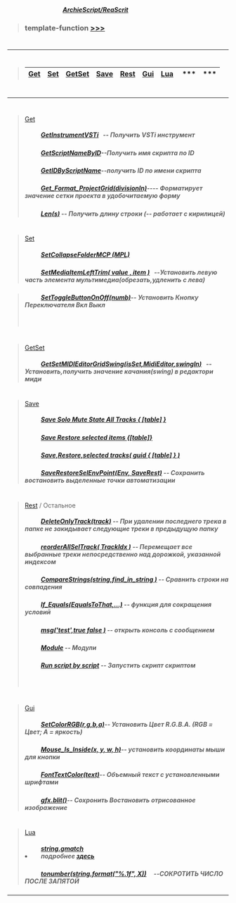##### &nbsp;&nbsp;&nbsp;&nbsp;&nbsp;&nbsp;&nbsp;&nbsp;&nbsp;&nbsp;&nbsp;&nbsp;&nbsp;&nbsp;&nbsp;&nbsp;&nbsp;&nbsp;&nbsp;&nbsp;&nbsp;&nbsp;&nbsp;&nbsp;&nbsp;&nbsp;&nbsp;&nbsp;&nbsp;&nbsp;&nbsp;&nbsp;&nbsp;&nbsp;&nbsp;&nbsp;&nbsp;&nbsp;&nbsp;&nbsp;&nbsp;&nbsp;&nbsp;&nbsp;&nbsp;&nbsp;&nbsp;&nbsp;&nbsp;&nbsp;&nbsp;&nbsp;&nbsp;&nbsp;&nbsp;&nbsp;&nbsp;&nbsp;&nbsp;&nbsp;&nbsp;&nbsp;&nbsp;&nbsp;&nbsp;&nbsp;&nbsp;&nbsp;&nbsp;&nbsp;&nbsp;&nbsp;&nbsp;&nbsp;&nbsp;&nbsp;&nbsp;&nbsp;&nbsp;&nbsp;&nbsp;&nbsp;&nbsp;&nbsp;&nbsp;&nbsp;&nbsp;&nbsp;&nbsp;&nbsp;&nbsp;&nbsp;&nbsp;&nbsp;&nbsp;&nbsp;&nbsp;&nbsp;&nbsp;&nbsp;&nbsp;&nbsp;&nbsp;&nbsp;&nbsp;&nbsp;&nbsp;&nbsp;&nbsp;&nbsp;&nbsp;&nbsp;&nbsp;&nbsp;&nbsp;&nbsp;&nbsp;&nbsp;&nbsp;&nbsp;&nbsp;&nbsp;&nbsp;&nbsp;&nbsp;&nbsp;&nbsp;&nbsp;&nbsp;&nbsp;&nbsp;&nbsp;&nbsp;&nbsp;&nbsp;&nbsp;&nbsp;&nbsp;&nbsp;&nbsp;&nbsp;&nbsp;&nbsp;&nbsp;&nbsp;&nbsp;&nbsp;&nbsp;&nbsp;&nbsp;&nbsp;&nbsp;&nbsp;&nbsp;&nbsp;&nbsp;&nbsp;&nbsp;&nbsp;&nbsp;&nbsp;&nbsp;&nbsp;&nbsp;&nbsp;&nbsp;&nbsp;&nbsp;&nbsp;&nbsp;&nbsp;&nbsp;&nbsp;&nbsp;&nbsp;&nbsp;&nbsp;&nbsp;&nbsp;&nbsp;&nbsp;&nbsp;&nbsp;&nbsp;&nbsp;&nbsp;&nbsp;&nbsp;&nbsp;&nbsp;[***ArchieScript/ReaScrit***](https://github.com/ArchieScript/ReaScrit)


>### template-function [>>>](https://github.com/ArchieScript/template-function/tree/master/template-function)
>#
-------------------------------------------

>#
>
> [Get](https://github.com/ArchieScript/template-function/tree/master/template-function/Get) | [Set](https://github.com/ArchieScript/template-function/tree/master/template-function/Set) | [GetSet](https://github.com/ArchieScript/template-function/tree/master/template-function/GetSet) |[Save](https://github.com/ArchieScript/template-function/tree/master/template-function/Save) | [Rest](https://github.com/ArchieScript/template-function/tree/master/template-function/Rest)  | [Gui](https://github.com/ArchieScript/template-function/tree/master/template-function/Gui) | [Lua](https://github.com/ArchieScript/template-function/tree/master/template-function/Lua)  | *** | ***
> ------|-------|-------|------|-------|-------|------|-------|------                                                                                                                                                  
>#  
- - - - - - - - - - - - - - - - - - - - - - - - - - - - - - - - - - - - - - - - - - - - - - - - - - - - - - - - 
#


>[Get](https://github.com/ArchieScript/template-function/tree/master/template-function/Get)
>
>##### &nbsp;&nbsp;&nbsp;&nbsp;&nbsp;&nbsp;&nbsp;&nbsp;&nbsp;&nbsp;                                                                            [GetInstrumentVSTi](https://github.com/ArchieScript/template-function/blob/master/template-function/Get/GetInstrumentVSTi.lua)                                      &nbsp;&nbsp;-- _Получить VSTi инструмент_
>
>
>##### &nbsp;&nbsp;&nbsp;&nbsp;&nbsp;&nbsp;&nbsp;&nbsp;&nbsp;&nbsp;                                                                            [GetScriptNameByID](https://github.com/ArchieScript/template-function/blob/master/template-function/Get/GetScriptNameByID.lua)--Получить имя скрипта по ID
>
>
>##### &nbsp;&nbsp;&nbsp;&nbsp;&nbsp;&nbsp;&nbsp;&nbsp;&nbsp;&nbsp;                                                                            [GetIDByScriptName](https://github.com/ArchieScript/template-function/blob/master/template-function/Get/GetIDByScriptName.lua)--получить ID по имени скрипта
>
>
>##### &nbsp;&nbsp;&nbsp;&nbsp;&nbsp;&nbsp;&nbsp;&nbsp;&nbsp;&nbsp;                                                                            [Get_Format_ProjectGrid(divisionIn)](https://github.com/ArchieScript/template-function/blob/master/template-function/Get/Get_Format_ProjectGrid.lua)---- Форматирует значение сетки проекта в удобочитаемую форму
>
>
>##### &nbsp;&nbsp;&nbsp;&nbsp;&nbsp;&nbsp;&nbsp;&nbsp;&nbsp;&nbsp;                                                                             [Len(s)](https://github.com/ArchieScript/template-function/blob/master/template-function/Get/Len.lua) -- Получить длину строки (--  работает с кирилицей)
>
>
>
#
#



>[Set](https://github.com/ArchieScript/template-function/tree/master/template-function/Set)
>
>##### &nbsp;&nbsp;&nbsp;&nbsp;&nbsp;&nbsp;&nbsp;&nbsp;&nbsp;&nbsp;                                                                             [SetCollapseFolderMCP (MPL)](https://github.com/ArchieScript/template-function/blob/master/template-function/Set/SetCollapseFolderMCP%20(MPL).lua)
>
>##### &nbsp;&nbsp;&nbsp;&nbsp;&nbsp;&nbsp;&nbsp;&nbsp;&nbsp;&nbsp;                                                                             [SetMediaItemLeftTrim( value , item )](https://github.com/ArchieScript/template-function/blob/master/template-function/Set/SetMediaItemLeftTrim(value%2Citem).lua) &nbsp;&nbsp;--_Установить левую часть элемента мультимедиа(обрезать,удленить с    лева)_
>

>##### &nbsp;&nbsp;&nbsp;&nbsp;&nbsp;&nbsp;&nbsp;&nbsp;&nbsp;&nbsp;                                                                            [SetToggleButtonOnOff(numb)](https://github.com/ArchieScript/template-function/blob/master/template-function/Set/SetToggleButtonOnOff.lua)-- Установить  Кнопку Переключателя Вкл Выкл
>
>##### &nbsp;&nbsp;&nbsp;&nbsp;&nbsp;&nbsp;&nbsp;&nbsp;&nbsp;&nbsp;  
>

>
>

>

#
#



>[GetSet](https://github.com/ArchieScript/template-function/tree/master/template-function/GetSet) 
>
>##### &nbsp;&nbsp;&nbsp;&nbsp;&nbsp;&nbsp;&nbsp;&nbsp;&nbsp;&nbsp;                                                                            [GetSetMIDIEditorGridSwing(isSet,MidiEditor,swingIn)](https://github.com/ArchieScript/template-function/blob/master/template-function/GetSet/GetSetMIDIEditorGridSwing.lua) &nbsp;&nbsp;-- Установить,получить значение качания(swing) в редактори миди
>
>

#
#



>[Save](https://github.com/ArchieScript/template-function/tree/master/template-function/Save) 
>
>
>##### &nbsp;&nbsp;&nbsp;&nbsp;&nbsp;&nbsp;&nbsp;&nbsp;&nbsp;&nbsp;                                                                             [Save Solo Mute State All Tracks { [table] }](https://github.com/ArchieScript/template-function/blob/master/template-function/Save/Save%20Solo%20Mute%20State%20All%20Tracks%20%7B%20%5B%20table%20%5D%20%7D.lua)
>
>##### &nbsp;&nbsp;&nbsp;&nbsp;&nbsp;&nbsp;&nbsp;&nbsp;&nbsp;&nbsp;                                                                             [Save Restore selected items   {[table]}](https://github.com/ArchieScript/template-function/blob/master/template-function/Save/Save%20Restore%20selected%20items%20%20%20%7B%5Btable%5D%7D.lua)
>
>##### &nbsp;&nbsp;&nbsp;&nbsp;&nbsp;&nbsp;&nbsp;&nbsp;&nbsp;&nbsp;                                                                             [Save,Restore,selected tracks( guid { [table] } )](https://github.com/ArchieScript/template-function/blob/master/template-function/Save/Save%20restore%20selected%20tracks%20%7B%5Btablep%5D%7D.lua)
>
>##### &nbsp;&nbsp;&nbsp;&nbsp;&nbsp;&nbsp;&nbsp;&nbsp;&nbsp;&nbsp;                                                                            [SaveRestoreSelEnvPoint(Env, SaveRest)](https://github.com/ArchieScript/template-function/blob/master/template-function/Save/SaveRestoreSelEnvPoint.lua) -- Сохранить востановить выделенные точки автоматизации
>
>

#
#




>[Rest](https://github.com/ArchieScript/template-function/tree/master/template-function/Rest) / Остальное
>
>##### &nbsp;&nbsp;&nbsp;&nbsp;&nbsp;&nbsp;&nbsp;&nbsp;&nbsp;&nbsp;                                                                             [DeleteOnlyTrack(track)](https://github.com/ArchieScript/template-function/blob/master/template-function/Rest/DeleteOnlyTrack(track).lua ) -- При удалении последнего трека в папке не закидывает следующие треки в предыдущую папку 
>
>##### &nbsp;&nbsp;&nbsp;&nbsp;&nbsp;&nbsp;&nbsp;&nbsp;&nbsp;&nbsp;                                                                            [reorderAllSelTrack( TrackIdx )](https://github.com/ArchieScript/template-function/blob/master/template-function/Rest/ReorderAllSelTrack.lua) -- Перемещает все выбранные треки непосредственно над дорожкой, указанной индексом 
>
>##### &nbsp;&nbsp;&nbsp;&nbsp;&nbsp;&nbsp;&nbsp;&nbsp;&nbsp;&nbsp;                                                                            [CompareStrings(string,find_in_string )](https://github.com/ArchieScript/template-function/blob/master/template-function/Rest/CompareStrings.lua) -- Сравнить строки на совпадения
>
>##### &nbsp;&nbsp;&nbsp;&nbsp;&nbsp;&nbsp;&nbsp;&nbsp;&nbsp;&nbsp;                                                                            [If_Equals(EqualsToThat,...)](https://github.com/ArchieScript/template-function/blob/master/template-function/Rest/If_Equals.lua) -- функция для сокращения условий  
>
>##### &nbsp;&nbsp;&nbsp;&nbsp;&nbsp;&nbsp;&nbsp;&nbsp;&nbsp;&nbsp;                                                                            [msg('test',true false )](https://github.com/ArchieScript/template-function/blob/master/template-function/Rest/msg.lua) -- открыть консоль с сообщением
>
>##### &nbsp;&nbsp;&nbsp;&nbsp;&nbsp;&nbsp;&nbsp;&nbsp;&nbsp;&nbsp;                                                                            [Module](https://github.com/ArchieScript/template-function/blob/master/template-function/Rest/Module.lua) --  Модули
>
>##### &nbsp;&nbsp;&nbsp;&nbsp;&nbsp;&nbsp;&nbsp;&nbsp;&nbsp;&nbsp;                                                                            [Run script by script](https://github.com/ArchieScript/template-function/blob/master/template-function/Rest/Run%20script%20by%20script.lua) -- Запустить скрипт скриптом  
>
>##### &nbsp;&nbsp;&nbsp;&nbsp;&nbsp;&nbsp;&nbsp;&nbsp;&nbsp;&nbsp; 
>
>
>
>


#
#



>[Gui](https://github.com/ArchieScript/template-function/tree/master/template-function/Gui) 
>
>##### &nbsp;&nbsp;&nbsp;&nbsp;&nbsp;&nbsp;&nbsp;&nbsp;&nbsp;&nbsp;                                                                            [SetColorRGB(r,g,b,a)](https://github.com/ArchieScript/template-function/blob/master/template-function/Gui/SetColorRGB.lua)-- Установить  Цвет R.G.B.A. (RGB = Цвет; A = яркость) 
>
>##### &nbsp;&nbsp;&nbsp;&nbsp;&nbsp;&nbsp;&nbsp;&nbsp;&nbsp;&nbsp;                                                                            [Mouse_Is_Inside(x, y, w, h)](https://github.com/ArchieScript/template-function/blob/master/template-function/Gui/Mouse_Is_Inside.lua)-- установить координаты мыши для кнопки
>
>##### &nbsp;&nbsp;&nbsp;&nbsp;&nbsp;&nbsp;&nbsp;&nbsp;&nbsp;&nbsp;                                                                            [FontTextColor(text)](https://github.com/ArchieScript/template-function/blob/master/template-function/Gui/FontTextColor.lua)-- Объемный текст с установленными шрифтами
>
>##### &nbsp;&nbsp;&nbsp;&nbsp;&nbsp;&nbsp;&nbsp;&nbsp;&nbsp;&nbsp;                                                                             [gfx.blit()](https://github.com/ArchieScript/template-function/blob/master/template-function/Gui/Blit.lua)-- Сохронить Востановить отрисованное изображение
>
>
>
#
#



>[Lua](https://github.com/ArchieScript/template-function/tree/master/template-function/Lua)
>
>##### &nbsp;&nbsp;&nbsp;&nbsp;&nbsp;&nbsp;&nbsp;&nbsp;&nbsp;&nbsp;                                                                            [string.gmatch](https://github.com/ArchieScript/template-function/blob/master/template-function/Lua/string.gmatchstring.gmatch.lua) <li>&nbsp;&nbsp;&nbsp;&nbsp; _подробнее [здесь](http://uopilot.tati.pro/index.php?title=String.gmatch_(Lua))_ </li> 
>
>##### &nbsp;&nbsp;&nbsp;&nbsp;&nbsp;&nbsp;&nbsp;&nbsp;&nbsp;&nbsp;                                                                            [tonumber(string.format("%.1f", X))](https://github.com/ArchieScript/template-function/blob/master/template-function/Lua/tonumber-string.format-.1f-%20user_input_str.lua) &nbsp;&nbsp;&nbsp;&nbsp;--СОКРОТИТЬ ЧИСЛО ПОСЛЕ ЗАПЯТОЙ
>





 
---
